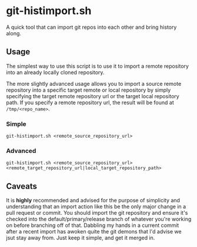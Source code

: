 # git-histimport.sh

A quick tool that can import git repos into each other and bring history along.

## Usage

The simplest way to use this script is to use it to import a remote repository
into an already locally cloned repository.

The more slightly advanced usage allows you to import a source remote repository
into a specific target remote or local repository by simply specifying the target
remote repository url or the target local repository path. If you specify a remote
repository url, the result will be found at `/tmp/<repo_name>`.

### Simple

`git-histimport.sh <remote_source_repository_url>`

### Advanced

`git-histimport.sh <remote_source_repository_url> <remote_target_repository_url|local_target_repository_path>`

## Caveats

It is **highly** recommended and advised for the purpose of simplicity and understanding
that an import action like this be the only major change in a pull request or commit.
You should import the git repository and ensure it's checked into the default/primary/release
branch of whatever you're working on before branching off of that. Dabbling my
hands in a current commit after a recent import has awoken quite the git demons
that I'd advise we jsut stay away from. Just keep it simple, and get it merged in.
